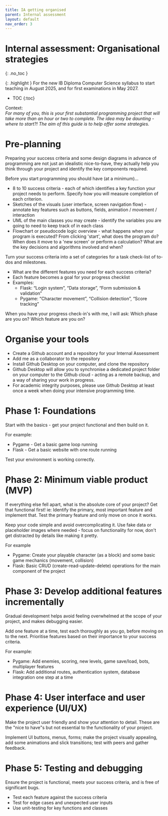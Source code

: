 ```yaml
---
title: IA getting organised
parent: Internal assessment
layout: default
nav_order: 3
---
```


# Internal assessment: Organisational strategies
{: .no_toc }

{: .highlight }
For the new IB Diploma Computer Science syllabus to start teaching in August 2025, and for first examinations in May 2027.

- TOC
{:toc} 

Context:  
*For many of you, this is your first substantial programming project that will take  more than an hour or two to complete. The idea may be daunting \- where to start?\! The aim of this guide is to help offer some strategies.*

# Pre-planning

Preparing your success criteria and some design diagrams in advance of programming are not just an idealistic nice-to-have, they actually help you think through your project and identify the key components required. 

Before you start programming you should have (at a minimum)...

* 8 to 10 success criteria \- each of which identifies a key function your project needs to perform. Specify how you will measure completion of each criterion.  
* Sketches of the visuals (user interface, screen navigation flow) \- annotate key features such as buttons, fields, animation / movement / interaction  
* UML of the main classes you may create \- identify the variables you are going to need to keep track of in each class  
* Flowchart or pseudocode logic overview \- what happens when your program is executed? From clicking 'start', what does the program do? When does it move to a 'new screen' or perform a calculation? What are the key decisions and algorithms involved and when?

Turn your success criteria into a set of categories for a task check-list of to-dos and milestones.

* What are the different features you need for each success criteria?  
* Each feature becomes a goal for your progress checklist  
* Examples:  
  * Flask: “Login system”, “Data storage”, “Form submission & validation”  
  * Pygame: “Character movement”, “Collision detection”, “Score tracking”

When you have your progress check-in's with me, I will ask: Which phase are you on? Which feature are you on?

# Organise your tools

* Create a Github account and a repository for your Internal Assessment  
* Add me as a collaborator to the repository  
* Install Github Desktop on your computer, and clone the repository  
* Github Desktop will allow you to synchronise a dedicated project folder on your computer to the Github cloud \- acting as a remote backup, and a way of sharing your work in progress.  
* For academic integrity purposes, please use Github Desktop at least once a week when doing your intensive programming time.

# Phase 1: Foundations

Start with the basics \- get your project functional and then build on it.

For example:

* Pygame \- Get a basic game loop running  
* Flask \- Get a basic website with one route running

Test your environment is working correctly.

# Phase 2: Minimum viable product (MVP)

If everything else fell apart, what is the absolute core of your project? Get that functional first\! ie: Identify the primary, most important feature and implement that. Test the primary feature and only move on once it works. 

Keep your code simple and avoid overcomplicating it. Use fake data or placeholder images where needed \- focus on functionality for now, don't get distracted by details like making it pretty.

For example

* Pygame: Create your playable character (as a block) and some basic game mechanics (movement, collision)  
* Flask: Basic CRUD (create-read-update-delete) operations for the main component of the project

# Phase 3: Develop additional features incrementally

Gradual development helps avoid feeling overwhelmed at the scope of your project, and makes debugging easier.

Add one feature at a time, test each thoroughly as you go, before moving on to the next. Prioritise features based on their importance to your success criteria.

For example:

* Pygame: Add enemies, scoring, new levels, game save/load, bots, multiplayer features  
* Flask: Add additional routes, authentication system, database integration one step at a time

# Phase 4: User interface and user experience (UI/UX)

Make the project user friendly and show your attention to detail. These are the "nice to have"s but not essential to the functionality of your project.

Implement UI buttons, menus, forms; make the project visually appealing, add some animations and slick transitions; test with peers and gather feedback.

# Phase 5: Testing and debugging

Ensure the project is functional, meets your success criteria, and is free of significant bugs.

* Test each feature against the success criteria  
* Test for edge cases and unexpected user inputs  
* Use unit-testing for key functions and classes